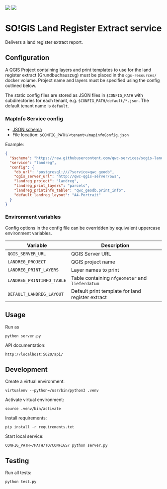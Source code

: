 [![](https://github.com/qwc-services/sogis-landreg-service/workflows/build/badge.svg)](https://hub.docker.com/repository/docker/sourcepole/sogis-landreg-service)
[![](https://img.shields.io/docker/pulls/sourcepole/sogis-landreg-service)](https://hub.docker.com/repository/docker/sourcepole/sogis-landreg-service)

SO!GIS Land Register Extract service
====================================

Delivers a land register extract report.


Configuration
-------------

A QGIS Project containing layers and print templates to use for the land
register extract (Grundbuchauszug) must be placed in the `qgs-resources/`
docker volume. Project name and layers must be specified using the config
outlined below.

The static config files are stored as JSON files in `$CONFIG_PATH` with subdirectories for each tenant,
e.g. `$CONFIG_PATH/default/*.json`. The default tenant name is `default`.

### MapInfo Service config

* [JSON schema](schemas/sogis-landreg-service.json)
* File location: `$CONFIG_PATH/<tenant>/mapinfoConfig.json`

Example:
```json
{
  "$schema": "https://raw.githubusercontent.com/qwc-services/sogis-landreg-service/master/schemas/sogis-landreg-service.json",
  "service": "landreg",
  "config": {
    "db_url": "postgresql:///?service=qwc_geodb",
    "qgis_server_url": "http://qwc-qgis-server/ows",
    "landreg_project": "landreg",
    "landreg_print_layers": "parcels",
    "landreg_printinfo_table": "qwc_geodb.print_info",
    "default_landreg_layout": "A4-Portrait"
  }
}
```

### Environment variables

Config options in the config file can be overridden by equivalent uppercase environment variables.

| Variable                  | Description                                     |
|---------------------------|-------------------------------------------------|
| `QGIS_SERVER_URL`         | QGIS Server URL                                 |
| `LANDREG_PROJECT`         | QGIS project name                               |
| `LANDREG_PRINT_LAYERS`    | Layer names to print                            |
| `LANDREG_PRINTINFO_TABLE` | Table containing `nfgeometer` and `lieferdatum` |
| `DEFAULT_LANDREG_LAYOUT`  | Default print template for land register extract|


Usage
-----

Run as

    python server.py

API documentation:

    http://localhost:5020/api/

Development
-----------

Create a virtual environment:

    virtualenv --python=/usr/bin/python3 .venv

Activate virtual environment:

    source .venv/bin/activate

Install requirements:

    pip install -r requirements.txt

Start local service:

    CONFIG_PATH=/PATH/TO/CONFIGS/ python server.py


Testing
-------

Run all tests:

    python test.py

